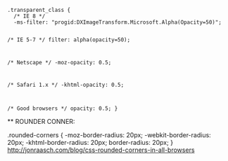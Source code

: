 <code>
.transparent_class {
  /* IE 8 */
  -ms-filter: "progid:DXImageTransform.Microsoft.Alpha(Opacity=50)";

  /* IE 5-7 */
  filter: alpha(opacity=50);

  /* Netscape */
  -moz-opacity: 0.5;

  /* Safari 1.x */
  -khtml-opacity: 0.5;

  /* Good browsers */
  opacity: 0.5;
}</code>


** ROUNDER CONNER:

.rounded-corners {
     -moz-border-radius: 20px;
    -webkit-border-radius: 20px;
    -khtml-border-radius: 20px;
    border-radius: 20px;
}
http://jonraasch.com/blog/css-rounded-corners-in-all-browsers
